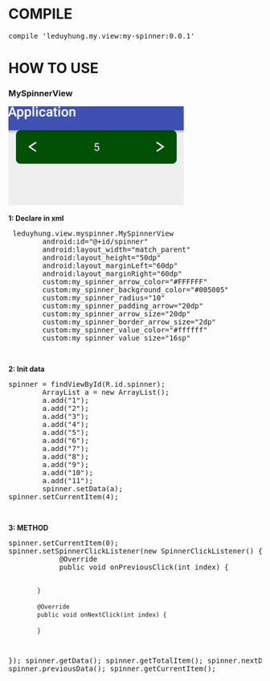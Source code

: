 # COMPILE
<pre>
compile 'leduyhung.my.view:my-spinner:0.0.1'
</pre>
# HOW TO USE
<h3>MySpinnerView</h3>
<img src="https://github.com/all-my-library/MySpinner/blob/master/art/my-spinner.gif"></a>
<p><b>1: Declare in xml</b></p>
<pre> leduyhung.view.myspinner.MySpinnerView
        android:id="@+id/spinner"
        android:layout_width="match_parent"
        android:layout_height="50dp"
        android:layout_marginLeft="60dp"
        android:layout_marginRight="60dp"
        custom:my_spinner_arrow_color="#FFFFFF"
        custom:my_spinner_background_color="#005005"
        custom:my_spinner_radius="10"
        custom:my_spinner_padding_arrow="20dp"
        custom:my_spinner_arrow_size="20dp"
        custom:my_spinner_border_arrow_size="2dp"
        custom:my_spinner_value_color="#ffffff"
        custom:my_spinner_value_size="16sp"
</pre>
<br/>
<p><b>2: Init data</b></p>
<pre>
spinner = findViewById(R.id.spinner);
        ArrayList a = new ArrayList();
        a.add("1");
        a.add("2");
        a.add("3");
        a.add("4");
        a.add("5");
        a.add("6");
        a.add("7");
        a.add("8");
        a.add("9");
        a.add("10");
        a.add("11");
        spinner.setData(a);
spinner.setCurrentItem(4);
</pre>
<br/>
<p><b>3: METHOD</b></p>
<pre>
spinner.setCurrentItem(0);
spinner.setSpinnerClickListener(new SpinnerClickListener() {
            @Override
            public void onPreviousClick(int index) {

            }

            @Override
            public void onNextClick(int index) {

            }
});
        spinner.getData();
        spinner.getTotalItem();
        spinner.nextData();
        spinner.previousData();
        spinner.getCurrentItem();
</pre>
